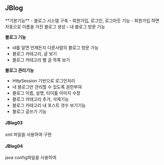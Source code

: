 <h2>JBlog</h2>
**기본기능**
- 블로그 시스템 구축
- 회원가입, 로그인, 로그아웃 기능
- 회원가입 하면 자동으로 이름을 가진 블로그 생성
- 내 블로그 방문 기능

**블로그 기능**
- id를 알면 언제든지 다른사람의 블로그 방문 가능
- 블로그 카테고리, 글 보기
- 블로그 카테고리 별 글 목록 보기

**블로그 관리기능**
- HttpSession 기반으로 로그인처리
- 내 블로그만 관리할 수 있도록 권한부여
- 블로그 이름, 설명, 타이틀 이미지 수정
- 블로그 카테고리 추가, 삭제기능
- 블로그 카테고리 내 포스트 갯수 보기기능
- 블로그 글쓰기 기능


<h4>JBlog03</h4>
xml 파일을 사용하여 구현

<h4>JBlog04</h4>
java config파일을 사용하여 
